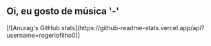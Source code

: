 ## Oi, eu gosto de música '-'

<div>
	[![Anurag's GitHub stats](https://github-readme-stats.vercel.app/api?username=rogeriofilho0)]
</div>
